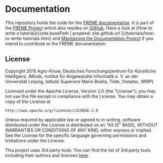 # Documentation

This repository holds the code for the [FREME documentation](http://api.freme-project.eu/doc/current/). 
It is part of the [FREME Project](http://www.freme-project.eu/) which also resides on [GitHub](https://github.com/freme-project).
Have a look at [How to write a tutorial]({{site.basePath | prepend: site.github.url }}/tutorials/how-to-write-tutorials.html) and [Maintaining the Documentation Project](http://api.freme-project.eu/doc/current/knowledge-base/freme-for-developers/maintaining-the-documentation-project.html) if you intend to contribute to the FREME documentation.

## License

Copyright 2015 Agro-Know, Deutsches Forschungszentrum für Künstliche Intelligenz, iMinds,
               Institut für Angewandte Informatik e. V. an der Universität Leipzig,
               Istituto Superiore Mario Boella, Tilde, Vistatec, WRIPL

Licensed under the Apache License, Version 2.0 (the "License");
you may not use this file except in compliance with the License.
You may obtain a copy of the License at

    http://www.apache.org/licenses/LICENSE-2.0

Unless required by applicable law or agreed to in writing, software
distributed under the License is distributed on an "AS IS" BASIS,
WITHOUT WARRANTIES OR CONDITIONS OF ANY KIND, either express or implied.
See the License for the specific language governing permissions and
limitations under the License.

This project uses 3rd party tools. You can find the list of 3rd party tools including their authors and licenses [here](LICENSE-3RD-PARTY).
